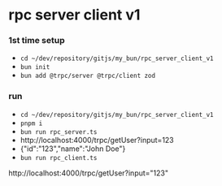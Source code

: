 # rpc server client v1

### 1st time setup
- `cd ~/dev/repository/gitjs/my_bun/rpc_server_client_v1`
- `bun init`
- `bun add @trpc/server @trpc/client zod`

### run
- `cd ~/dev/repository/gitjs/my_bun/rpc_server_client_v1`
- `pnpm i`
- `bun run rpc_server.ts`
- http://localhost:4000/trpc/getUser?input=123
- {"id":"123","name":"John Doe"}
- `bun run rpc_client.ts`

http://localhost:4000/trpc/getUser?input="123"
